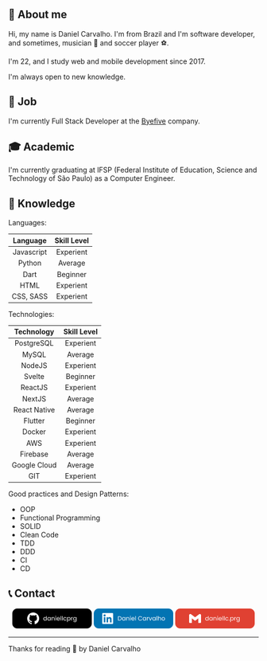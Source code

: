 <h2>📖 About me</h2>

Hi, my name is Daniel Carvalho. I'm from Brazil and I'm software developer, and sometimes, musician 🎵 and soccer player ⚽.

I'm 22, and I study web and mobile development since 2017.

I'm always open to new knowledge.

<h2>💼 Job</h2>

I'm currently Full Stack Developer at the [Byefive](https://byefive.com.br/) company.

<h2>🎓 Academic</h2>
I'm currently graduating at IFSP (Federal Institute of Education, Science and Technology of São Paulo) as a Computer Engineer.

<h2>🧠 Knowledge</h2>

Languages:

| Language     | Skill Level |
| :----------: | :---------: |
| Javascript   | Experient   |
| Python       | Average     |
| Dart         | Beginner    |
| HTML         | Experient   | 
| CSS, SASS    | Experient   |

Technologies:

| Technology   | Skill Level |
| :----------: | :---------: |
| PostgreSQL   | Experient   |
| MySQL        | Average     |
| NodeJS       | Experient   |
| Svelte       | Beginner    |
| ReactJS      | Experient   |
| NextJS       | Average     |
| React Native | Average     |
| Flutter      | Beginner    |
| Docker       | Experient   |
| AWS          | Experient   |
| Firebase     | Average     |
| Google Cloud | Average     |
| GIT          | Experient   |

Good practices and Design Patterns:

- OOP
- Functional Programming
- SOLID
- Clean Code
- TDD
- DDD
- CI
- CD


<h2>📞 Contact</h2>
<p align="center">
    <a href="https://github.com/daniellcprg"><img src="Github.png" alt="GitHub"/></a>
    <a href="https://www.linkedin.com/in/daniellcprg"><img src="Linkedin.png" alt="Linkedin"/></a>
    <a href="mailto:daniellc.prg@gmail.com"><img src="Email.png" alt="Email"/></a>
</p>

------------
Thanks for reading 🧡 by Daniel Carvalho
